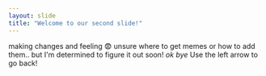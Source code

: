```yaml
---
layout: slide
title: "Welcome to our second slide!"
---
```

making changes and feeling  😨
unsure where to get memes or how to add them..
but I'm determined to figure it out soon!
*ok*
_bye_
Use the left arrow to go back!
